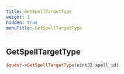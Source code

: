 ```yaml
---
title: GetSpellTargetType
weight: 1
hidden: true
menuTitle: GetSpellTargetType
---
```

## GetSpellTargetType
```perl
$quest->GetSpellTargetType(uint32 spell_id)
```